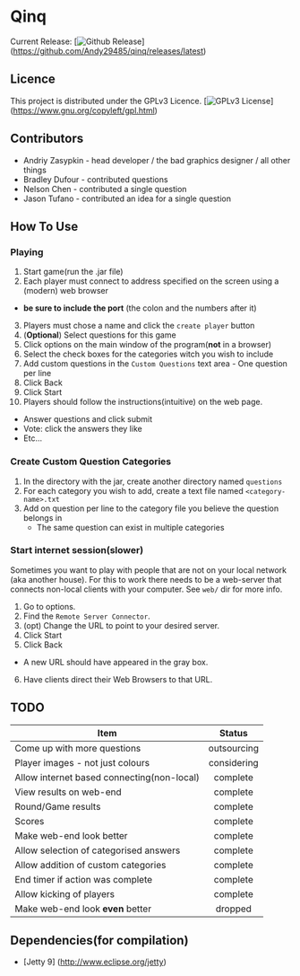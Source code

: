 # Qinq
Current Release:
[![Github Release](http://img.shields.io/github/release/Andy29485/qinq.svg)]
(https://github.com/Andy29485/qinq/releases/latest)

## Licence
This project is distributed under the GPLv3 Licence.
[![GPLv3 License](http://img.shields.io/badge/license-GPLv3-blue.svg)]
(https://www.gnu.org/copyleft/gpl.html)

## Contributors
- Andriy Zasypkin - head developer / the bad graphics designer / all other
  things
- Bradley Dufour - contributed questions
- Nelson Chen - contributed a single question
- Jason Tufano - contributed an idea for a single question

## How To Use

### Playing
1. Start game(run the .jar file)
2. Each player must connect to address specified on the screen using a
   (modern) web browser
  - **be sure to include the port** (the colon and the numbers after it)
3. Players must chose a name and click the `create player` button
5. (**Optional**) Select questions for this game
  1. Click options on the main window of the program(**not** in a browser)
  2. Select the check boxes for the categories witch you wish to include
  3. Add custom questions in the `Custom Questions` text area 
    - One question per line
  4. Click Back
6. Click Start
7. Players should follow the instructions(intuitive) on the web page.
  - Answer questions and click submit
  - Vote: click the answers they like
  - Etc...

### Create Custom Question Categories
1. In the directory with the jar, create another directory named `questions`
2. For each category you wish to add, create a text file
   named `<category-name>.txt`
3. Add on question per line to the category file you believe the question
   belongs in
   - The same question can exist in multiple categories

### Start internet session(slower)
Sometimes you want to play with people that are not on your local network
(aka another house). For this to work there needs to be a web-server that
connects non-local clients with your computer. See `web/` dir for more info.
1. Go to options.
2. Find the `Remote Server Connector`.
3. (opt) Change the URL to point to your desired server.
4. Click Start
5. Click Back
  - A new URL should have appeared in the gray box.
6. Have clients direct their Web Browsers to that URL.

## TODO
| Item | Status |
| ---- | :----: |
| Come up with more questions | outsourcing |
| Player images - not just colours | considering |
| Allow internet based connecting(non-local) | complete |
| View results on web-end | complete |
| Round/Game results | complete |
| Scores | complete |
| Make web-end look better | complete |
| Allow selection of categorised answers | complete |
| Allow addition of custom categories | complete |
| End timer if action was complete | complete |
| Allow kicking of players | complete |
| Make web-end look **even** better | dropped |

## Dependencies(for compilation)
- [Jetty 9] (http://www.eclipse.org/jetty)
